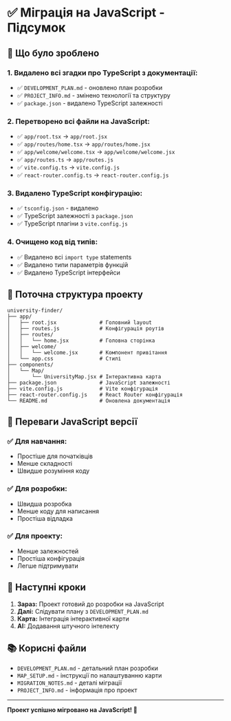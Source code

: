 # ✅ Міграція на JavaScript - Підсумок

## 🎯 Що було зроблено

### 1. **Видалено всі згадки про TypeScript з документації:**
- ✅ `DEVELOPMENT_PLAN.md` - оновлено план розробки
- ✅ `PROJECT_INFO.md` - змінено технології та структуру
- ✅ `package.json` - видалено TypeScript залежності

### 2. **Перетворено всі файли на JavaScript:**
- ✅ `app/root.tsx` → `app/root.jsx`
- ✅ `app/routes/home.tsx` → `app/routes/home.jsx`
- ✅ `app/welcome/welcome.tsx` → `app/welcome/welcome.jsx`
- ✅ `app/routes.ts` → `app/routes.js`
- ✅ `vite.config.ts` → `vite.config.js`
- ✅ `react-router.config.ts` → `react-router.config.js`

### 3. **Видалено TypeScript конфігурацію:**
- ✅ `tsconfig.json` - видалено
- ✅ TypeScript залежності з `package.json`
- ✅ TypeScript плагіни з `vite.config.js`

### 4. **Очищено код від типів:**
- ✅ Видалено всі `import type` statements
- ✅ Видалено типи параметрів функцій
- ✅ Видалено TypeScript інтерфейси

## 📁 Поточна структура проекту

```
university-finder/
├── app/
│   ├── root.jsx              # Головний layout
│   ├── routes.js             # Конфігурація роутів
│   ├── routes/
│   │   └── home.jsx          # Головна сторінка
│   ├── welcome/
│   │   └── welcome.jsx       # Компонент привітання
│   └── app.css               # Стилі
├── components/
│   └── Map/
│       └── UniversityMap.jsx # Інтерактивна карта
├── package.json              # JavaScript залежності
├── vite.config.js            # Vite конфігурація
├── react-router.config.js    # React Router конфігурація
└── README.md                 # Оновлена документація
```

## 🚀 Переваги JavaScript версії

### ✅ **Для навчання:**
- Простіше для початківців
- Менше складності
- Швидше розуміння коду

### ✅ **Для розробки:**
- Швидша розробка
- Менше коду для написання
- Простіша відладка

### ✅ **Для проекту:**
- Менше залежностей
- Простіша конфігурація
- Легше підтримувати

## 🎯 Наступні кроки

1. **Зараз:** Проект готовий до розробки на JavaScript
2. **Далі:** Слідувати плану з `DEVELOPMENT_PLAN.md`
3. **Карта:** Інтеграція інтерактивної карти
4. **AI:** Додавання штучного інтелекту

## 📚 Корисні файли

- `DEVELOPMENT_PLAN.md` - детальний план розробки
- `MAP_SETUP.md` - інструкції по налаштуванню карти
- `MIGRATION_NOTES.md` - деталі міграції
- `PROJECT_INFO.md` - інформація про проект

---

**Проект успішно мігровано на JavaScript! 🎉** 